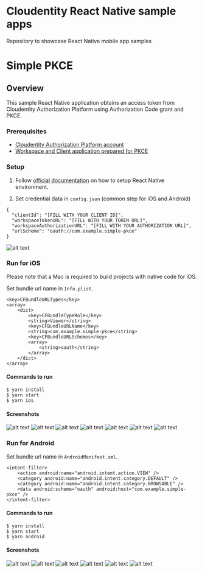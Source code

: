# Cloudentity React Native sample apps

Repository to showcase React Native mobile app samples

# Simple PKCE

## Overview

This sample React Native application obtains an access token from Cloudentity Authorization Platform using Authorization Code grant and PKCE.

### Prerequisites

- [Cloudentity Authorization Platform account](https://authz.cloudentity.io/register)
- [Workspace and Client application prepared for PKCE](https://developer.cloudentity.com/basics/oauth_grant_types/authorization_code_with_pkce/?)

### Setup

1. Follow [official documentation](https://reactnative.dev/docs/environment-setup) on how to setup React Native environment.

2. Set credential data in `config.json` (common step for iOS and Android)

```
{
  "clientId": "[FILL WITH YOUR CLIENT ID]",
  "workspaceTokenURL": "[FILL WITH YOUR TOKEN URL]",
  "workspaceAuthorizationURL": "[FILL WITH YOUR AUTHORIZATION URL]",
  "urlScheme": "oauth://com.example.simple-pkce"
}
```

![alt text](https://github.com/cloudentity/ce-samples-react-native-apps/blob/master/SimplePKCE/assets/img/readme/readme-screenshot.png?raw=true)

### Run for iOS

Please note that a Mac is required to build projects with native code for iOS.

Set bundle url name in `Info.plist`.

```
<key>CFBundleURLTypes</key>
<array>
    <dict>
        <key>CFBundleTypeRole</key>
        <string>Viewer</string>
        <key>CFBundleURLName</key>
        <string>com.example.simple-pkce</string>
        <key>CFBundleURLSchemes</key>
        <array>
            <string>oauth</string>
        </array>
    </dict>
</array>
```

#### Commands to run

```
$ yarn install
$ yarn start
$ yarn ios
```

#### Screenshots

![alt text](https://github.com/cloudentity/ce-samples-react-native-apps/blob/master/SimplePKCE/assets/img/readme/ios-1.png?raw=true)
![alt text](https://github.com/cloudentity/ce-samples-react-native-apps/blob/master/SimplePKCE/assets/img/readme/ios-2.png?raw=true)
![alt text](https://github.com/cloudentity/ce-samples-react-native-apps/blob/master/SimplePKCE/assets/img/readme/ios-3.png?raw=true)
![alt text](https://github.com/cloudentity/ce-samples-react-native-apps/blob/master/SimplePKCE/assets/img/readme/ios-4.png?raw=true)
![alt text](https://github.com/cloudentity/ce-samples-react-native-apps/blob/master/SimplePKCE/assets/img/readme/ios-5.png?raw=true)
![alt text](https://github.com/cloudentity/ce-samples-react-native-apps/blob/master/SimplePKCE/assets/img/readme/ios-6.png?raw=true)
![alt text](https://github.com/cloudentity/ce-samples-react-native-apps/blob/master/SimplePKCE/assets/img/readme/ios-7.png?raw=true)

### Run for Android

Set bundle url name in `AndroidManifest.xml`.

```
<intent-filter>
    <action android:name="android.intent.action.VIEW" />
    <category android:name="android.intent.category.DEFAULT" />
    <category android:name="android.intent.category.BROWSABLE" />
    <data android:scheme="oauth" android:host="com.example.simple-pkce" />
</intent-filter>
```

#### Commands to run

```
$ yarn install
$ yarn start
$ yarn android
```

#### Screenshots

![alt text](https://github.com/cloudentity/ce-samples-react-native-apps/blob/master/SimplePKCE/assets/img/readme/android-1.png?raw=true)
![alt text](https://github.com/cloudentity/ce-samples-react-native-apps/blob/master/SimplePKCE/assets/img/readme/android-2.png?raw=true)
![alt text](https://github.com/cloudentity/ce-samples-react-native-apps/blob/master/SimplePKCE/assets/img/readme/android-3.png?raw=true)
![alt text](https://github.com/cloudentity/ce-samples-react-native-apps/blob/master/SimplePKCE/assets/img/readme/android-4.png?raw=true)
![alt text](https://github.com/cloudentity/ce-samples-react-native-apps/blob/master/SimplePKCE/assets/img/readme/android-5.png?raw=true)
![alt text](https://github.com/cloudentity/ce-samples-react-native-apps/blob/master/SimplePKCE/assets/img/readme/android-6.png?raw=true)
